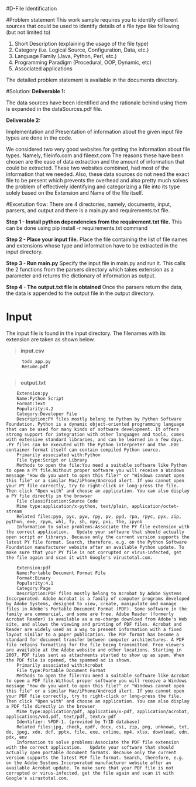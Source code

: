 #D-File Identification

#Problem statement
This work sample requires you to identify different sources that could be used to identify details of a file type
like following (but not limited to) 
1. Short Description (explaining the usage of the file type)
2. Category (i.e. Logical Source, Configuration, Data, etc.)
3. Language Family (Java, Python, Perl, etc.)
4. Programming Paradigm (Procedural, OOP, Dynamic, etc)
5. Associated applications



The detailed problem statement is available in the documents directory.



#Solution:
**Deliverable 1:**

The data sources have been identified and the rationale behind using them is expanded in the dataSources.pdf file.

**Deliverable 2:**

Implementation and Presentation of information about the given input file types are done in the code.

We considered two very good websites for getting the information about file types. Namely, fileinfo.com and fileext.com
The reasons these have been chosen are the ease of data extraction and the amount of information that could be extracted. These two websites combined, had most of the information that we needed. Also, these data sources do not need the exact file to be present which prevents the overhead and also pretty much solves the problem of effectively identifying and categorizing a file into its type solely based on the Extension and Name of the file itself.

#Excetution flow:
There are 4 directories, namely, documents, input, parsers, and output and there is a main.py and requirements.txt file.

**Step 1 - Install python dependencies from the requirement.txt file.**
This can be done using pip install -r requirements.txt command

**Step 2 - Place your input file.**
Place the file containing the list of file names and extensions whose type and information have to be extracted in the input directory.

**Step 3 - Run main.py**
Specify the input file in main.py and run it. This calls the 2 functions from the parsers directory which takes extension as a parameter and returns the dictionary of information as output.

**Step 4 - The output.txt file is obtained**
Once the parsers return the data, the data is appended to the output file in the output directory.

# Input

The input file is found in the input directory. The filenames with its extension  are taken as shown below.
> **input.csv**
```
      todo_app.py
      Resume.pdf
      
```
>**output.txt**
```
    Extension:py
    Name:Python Script
    Format:Text
    Popularity:4.2
    Category:Developer File
    Description:PY files mostly belong to Python by Python Software Foundation. Python is a dynamic object-oriented programming language that can be used for many kinds of software development. It offers strong support for integration with other languages and tools, comes with extensive standard libraries, and can be learned in a few days. .PY files can be executed with the Python interpreter and the .EXE container format itself can contain compiled Python source.
    Primarily associated with:Python
    File type:Script or Library
    Methods to open the file:You need a suitable software like Python to open a PY file.Without proper software you will receive a Windows message "How do you want to open this file?" or "Windows cannot open this file" or a similar Mac/iPhone/Android alert. If you cannot open your PY file correctly, try to right-click or long-press the file. Then click "Open with" and choose an application. You can also display a PY file directly in the browser
    File classification:Source Code
    Mime type:application/x-python, text/plain, application/octet-stream
    Related files:pyo, pyc, pyw, rpy, pv, pyd, rpa, rpyc, pyx, zip, python, exe, rpym, whl, fy, sh, npy, pxi, the, ipynb
    Information to solve problems:Associate the PY file extension with the correct application.   Update your software that should actually open script or librarys. Because only the current version supports the latest PY file format. Search, therefore, e.g. on the Python Software Foundation manufacturer website after an available Python update. To make sure that your PY file is not corrupted or virus-infected, get the file again and scan it with Google's virustotal.com.

    Extension:pdf
    Name:Portable Document Format File
    Format:Binary
    Popularity:4.1
    Category:Page
    Description:PDF files mostly belong to Acrobat by Adobe Systems Incorporated. Adobe Acrobat is a family of computer programs developed by Adobe Systems, designed to view, create, manipulate and manage files in Adobe's Portable Document Format (PDF). Some software in the family are commercial, and some are free. Adobe Reader (formerly Acrobat Reader) is available as a no-charge download from Adobe's Web site, and allows the viewing and printing of PDF files. Acrobat and Reader are widely used as a way to present information with a fixed layout similar to a paper publication. The PDF format has become a standard for document transfer between computer architectures. A PDF file retains formatting for the file being transmitted. Free viewers are available at the Adobe website and other locations. Starting in 2007, PDF files sent as attachments started to show up as spam. When the PDF file is opened, the spammed ad is shown.
    Primarily associated with:Acrobat
    File type:Portable Document Format
    Methods to open the file:You need a suitable software like Acrobat to open a PDF file.Without proper software you will receive a Windows message "How do you want to open this file?" or "Windows cannot open this file" or a similar Mac/iPhone/Android alert. If you cannot open your PDF file correctly, try to right-click or long-press the file. Then click "Open with" and choose an application. You can also display a PDF file directly in the browser
    Mime type:application/pdf, application/x-pdf, application/acrobat, applications/vnd.pdf, text/pdf, text/x-pdf
    Identifier: %PDF-1. (provided by TrID database)
    Related files:jpg, check, epdf, docx, csi, zip, png, unknown, txt, do, jpeg, xdo, dcf, pptx, file, exe, online, mp4, xlsx, download, edn, pdx, env
    Information to solve problems:Associate the PDF file extension with the correct application.   Update your software that should actually open portable document formats. Because only the current version supports the latest PDF file format. Search, therefore, e.g. on the Adobe Systems Incorporated manufacturer website after an available Acrobat update. To make sure that your PDF file is not corrupted or virus-infected, get the file again and scan it with Google's virustotal.com.

```